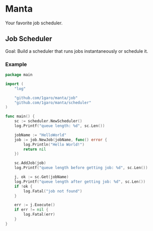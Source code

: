 # Manta
Your favorite job scheduler.

## Job Scheduler 
Goal: Build a scheduler that runs jobs instantaneously or schedule it.

### Example

```go
package main

import (
	"log"

	"github.com/1garo/manta/job"
	"github.com/1garo/manta/scheduler"
)

func main() {
    sc := scheduler.NewScheduler()
    log.Printf("queue length: %d", sc.Len())

    jobName := "HelloWorld"
    job := job.NewJob(jobName, func() error {
        log.Println("Hello World!")
        return nil
    })

    sc.AddJob(job)
    log.Printf("queue length before getting job: %d", sc.Len())

    j, ok := sc.Get(jobName)
    log.Printf("queue length after getting job: %d", sc.Len())
    if !ok {
        log.Fatal("job not found")
    }

    err := j.Execute()
    if err != nil {
        log.Fatal(err)
    }
}
```
